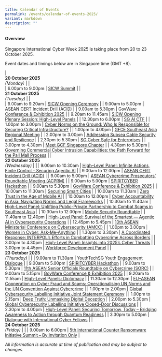 ```yaml
---
title: Calendar of Events
permalink: /events/calendar-of-events-2025/
variant: markdown
description: ""
---
```

#### **Overview**

Singapore International Cyber Week 2025 is taking place from 20 to 23 October 2025.

Event dates and timings below are in Singapore time (GMT +8). 

| <br> **20 October 2025** <br>*(Monday)* |                                                                                                |                            
| 6.00pm to 9.00pm           | [SICW Summit](/events/20-oct/sicw-summit/)                               |
| <br> **21 October 2025** <br>*(Tuesday)* |                                                                                                |       
| 9.00am to 9.20am           | [SICW Opening Ceremony](/events/21-oct/sicw-opening-ceremony/)                               |
| 9.00am to 5.00pm           | [ASEAN CERT Incident Drill (ACID)](/events/21-oct/asean-cert-incident-drill-acid/)                               |
| 9.00am to 5.30pm           | [GovWare Conference &amp; Exhibition 2025](/events/21-oct/govware-conference-exhibition-2025/)                               |
| 9.20am to 11.45am           | [SICW Opening Plenary Session: High-Level Panels](/events/21-oct/high-level-panels-opening-plenary/)                               |
| 12.30pm to 6.00pm           | [SG AI CTF](/events/21-oct/sg-ai-ctf/)                               |
| 1.00pm to 3.00pm           | [Cyber Norms on the Ground: Who Is Responsible for Securing Critical Infrastructure?](/events/21-oct/cyber-norms-on-the-ground-who-is-responsible-for-securing-critical-infrastructure/)                               |
| 1.00pm to 4.00pm           | [GFCE Southeast Asia Regional Meeting](/events/21-oct/gfce-southeast-asia-regional-meeting/)                               |
| 2.00pm to 3.00pm           | [Addressing Subsea Cable Security and Resilience](/events/21-oct/addressing-subsea-cable-security-and-resilience/)                               |
| 2.30pm to 5.30pm           | [SG Cyber Safe for Enterprises](/events/21-oct/sg-cyber-safe-for-enterprises/)                               |
| 3.00pm to 4.30pm           | [Meet GCF Singapore Chapter](/events/21-oct/meet-gcf-singapore-chapter/)                               |
| 4.30pm to 5.30pm           | [Governing Commercial Cyber Intrusion Capabilities: the Path Forward for the Pall Mall Process](/events/21-oct/governing-commercial-cyber-intrusion-capabilities/)                               |
| <br> **22 October 2025** <br>*(Wednesday)* |                                                                                                |
| 9.00am to 10.30am           | [High–Level Panel: Infinite Actions, Finite Control – Securing Agentic AI](/events/22-oct/high-level-panel-infinite-actions-finite-control/)                               |
| 9.00am to 12.00pm           | [ASEAN CERT Incident Drill (ACID)](/events/22-oct/asean-cert-incident-drill-acid/)                               |
| 9.00am to 5.00pm           | [ASEAN Cybercrime Prosecutors’ Roundtable Meeting (ACPRM)](/events/22-oct/asean-cybercrime-prosecutors-roundtable-meeting-acprm/)                               |
| 9.00am to 5.00pm           | [SPIRITCYBER Hackathon](/events/22-oct/spiritcyber-hackathon/)                               |
| 9.00am to 5.30pm           | [GovWare Conference &amp; Exhibition 2025](/events/22-oct/govware-conference-exhibition-2025/)                               |
| 10.00am to 11.30am           | [Securing Smart Cities](/events/22-oct/securing-smart-cities/)                               |
| 10.00am to 11.30am           | [Zero Trust in the Age of Mobile AI](/events/22-oct/zero-trust-in-the-age-of-mobile-ai/)                               |
| 10.00am to 12.00pm           | [Cyber Accountability in Asia: Navigating Norms and Legal Frameworks](/events/22-oct/cyber-accountability-in-asia-navigating-norms-and-legal-frameworks/)                               |
| 10.30am to 11.40am           | [High-Level Panel: Uplifting Public-Private Partnership to Combat Scams in Southeast Asia](/events/22-oct/high-level-panel-uplifting-public-private-partnership/)                               |
| 10.30am to 12.00pm           | [Mobile Security Roundtable](/events/22-oct/mobile-security-roundtable/)                               |
| 11.40am to 12.40pm           | [High-Level Panel: Survival of the Smartest — Agentic AI in Cybersecurity Operations](/events/22-oct/survival-of-the-smartest-agentic-ai-in-cybersecurity-operations/)                               |
| 12.45pm to 5.45pm           | [10th ASEAN Ministerial Conference on Cybersecurity (AMCC)](/events/22-oct/10th-asean-ministerial-conference-on-cybersecurity-amcc/)                               |
| 1.00pm to 3.00pm           | [Women in Cyber: Ask-Me-Anything](/events/22-oct/women-in-cyber/)                               |
| 1.30pm to 3.30pm           | [A Coordinated Response: INTERPOL’s Efforts in Combatting Cybercrime Across Borders](/events/22-oct/a-coordinated-response-interpols-efforts-in-combatting-cybercrime-across-borders/)                               |
| 3.00pm to 4.30pm           | [High-Level Panel: Insights into 2025’s Cyber Threats](/events/22-oct/high-level-panel-insights-into-2025-s-cyber-threats/)                               |
| 3.00pm to 4.45pm           | [Workforce Development Panel](/events/22-oct/workforce-development-panel/)                               |
| <br> **23 October 2025** <br>*(Thursday)*          |                                                                                           |
| 9.00am to 11.30am           | [YouthTechSG Youth Engagement Dialogue](/events/23-oct/youthtechsg-youth-engagement-dialogue/)                               |
| 9.00am to 5.00pm           | [SPIRITCYBER Hackathon](/events/23-oct/spiritcyber-hackathon/)                               |
| 9.00am to 5.30pm           | [11th ASEAN Senior Officials Roundtable on Cybercrime (SORC)](/event/23-oct/11th-asean-senior-officials-roundtable-on-cybercrime-sorc/)                               |
| 9.00am to 5.15pm           | [GovWare Conference &amp; Exhibition 2025](/events/23-oct/govware-conference-exhibition-2025/)                               |
| 9.20am to 11.55am           | [High-Level Panels: Diplomacy](/events/23-oct/high-level-panels-diplomacy/)                               |
| 11.30am to 12.30pm           | [EU–ASEAN Cooperation on Cyber Fraud and Scams: Operationalising UN Norms and the UN Convention Against Cybercrime](/events/23-oct/eu-asean-cooperation-on-cyber-fraud-and-scams/)                               |
| 1.00pm to 2.00pm           | [Global Cybersecurity Labelling Initiative Joint Statement Ceremony](/events/23-oct/global-cybersecurity-labelling-initiative-ceremony/)                               |
| 1.00pm to 2.15pm           | [Deep Truth: Unmasking Digital Deception](/events/23-oct/deep-truth-unmasking-digital-deception/)                               |
| 2.00pm to 5.30pm           | [Global Cybersecurity Labelling Initiative Closed-Door Discussions](/events/23-oct/global-cybersecurity-labelling-initiative-workshop/)                               |
| 2.30pm to 4.00pm           | [High-Level Panel: Securing Tomorrow, Today – Bridging Awareness to Action through Quantum Readiness](/events/23-oct/high-level-panel-securing-tomorrow-today/)                               |
| 3.30pm to 5.00pm           | [Dialogue with International Cyber Fellows](/events/23-oct/dialogue-with-international-cyber-fellows/)                               |
| <br> **24 October 2025** <br>*(Friday)*          |                                                                                           |
| 9.00am to 6.00pm           | [5th International Counter Ransomware Initiative Summit – By Invitation Only](/events/24-oct/5th-counter-ransomware-initiative-summit/)                               |



*All information is accurate at time of publication and may be subject to changes.*